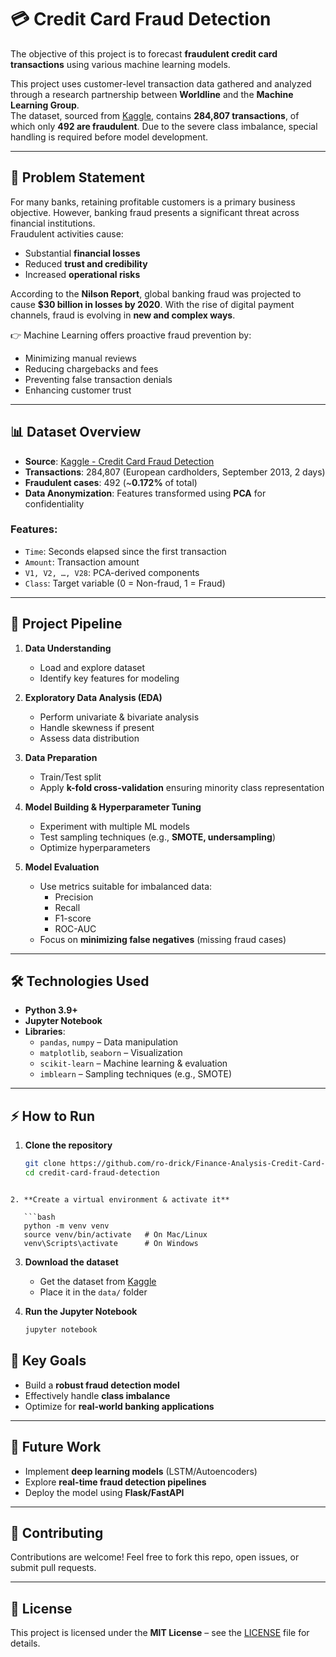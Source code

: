 
# 💳 Credit Card Fraud Detection

The objective of this project is to forecast **fraudulent credit card transactions** using various machine learning models.

This project uses customer-level transaction data gathered and analyzed through a research partnership between **Worldline** and the **Machine Learning Group**.  
The dataset, sourced from [Kaggle](https://www.kaggle.com/mlg-ulb/creditcardfraud), contains **284,807 transactions**, of which only **492 are fraudulent**. Due to the severe class imbalance, special handling is required before model development.

---

## 📌 Problem Statement

For many banks, retaining profitable customers is a primary business objective. However, banking fraud presents a significant threat across financial institutions.  
Fraudulent activities cause:

- Substantial **financial losses**  
- Reduced **trust and credibility**  
- Increased **operational risks**

According to the **Nilson Report**, global banking fraud was projected to cause **$30 billion in losses by 2020**. With the rise of digital payment channels, fraud is evolving in **new and complex ways**.

👉 Machine Learning offers proactive fraud prevention by:  
- Minimizing manual reviews  
- Reducing chargebacks and fees  
- Preventing false transaction denials  
- Enhancing customer trust  

---

## 📊 Dataset Overview

- **Source**: [Kaggle - Credit Card Fraud Detection](https://www.kaggle.com/mlg-ulb/creditcardfraud)  
- **Transactions**: 284,807 (European cardholders, September 2013, 2 days)  
- **Fraudulent cases**: 492 (~**0.172%** of total)  
- **Data Anonymization**: Features transformed using **PCA** for confidentiality  

### Features:
- `Time`: Seconds elapsed since the first transaction  
- `Amount`: Transaction amount  
- `V1, V2, …, V28`: PCA-derived components  
- `Class`: Target variable (0 = Non-fraud, 1 = Fraud)  

---

## 🔄 Project Pipeline

1. **Data Understanding**  
   - Load and explore dataset  
   - Identify key features for modeling  

2. **Exploratory Data Analysis (EDA)**  
   - Perform univariate & bivariate analysis  
   - Handle skewness if present  
   - Assess data distribution  

3. **Data Preparation**  
   - Train/Test split  
   - Apply **k-fold cross-validation** ensuring minority class representation  

4. **Model Building & Hyperparameter Tuning**  
   - Experiment with multiple ML models  
   - Test sampling techniques (e.g., **SMOTE, undersampling**)  
   - Optimize hyperparameters  

5. **Model Evaluation**  
   - Use metrics suitable for imbalanced data:  
     - Precision  
     - Recall  
     - F1-score  
     - ROC-AUC  
   - Focus on **minimizing false negatives** (missing fraud cases)  

---

## 🛠️ Technologies Used

- **Python 3.9+**  
- **Jupyter Notebook**  
- **Libraries**:  
  - `pandas`, `numpy` – Data manipulation  
  - `matplotlib`, `seaborn` – Visualization  
  - `scikit-learn` – Machine learning & evaluation  
  - `imblearn` – Sampling techniques (e.g., SMOTE)  

---

## ⚡ How to Run

1. **Clone the repository**  
   ```bash
   git clone https://github.com/ro-drick/Finance-Analysis-Credit-Card-Fraud.git
   cd credit-card-fraud-detection
```

2. **Create a virtual environment & activate it**

   ```bash
   python -m venv venv
   source venv/bin/activate   # On Mac/Linux
   venv\Scripts\activate      # On Windows
   ```

3. **Download the dataset**

   * Get the dataset from [Kaggle](https://www.kaggle.com/mlg-ulb/creditcardfraud)
   * Place it in the `data/` folder

4. **Run the Jupyter Notebook**

   ```bash
   jupyter notebook
   ```

## 🚀 Key Goals

* Build a **robust fraud detection model**
* Effectively handle **class imbalance**
* Optimize for **real-world banking applications**

---

## 📌 Future Work

* Implement **deep learning models** (LSTM/Autoencoders)
* Explore **real-time fraud detection pipelines**
* Deploy the model using **Flask/FastAPI**

---

## 🤝 Contributing

Contributions are welcome! Feel free to fork this repo, open issues, or submit pull requests.

---

## 📜 License

This project is licensed under the **MIT License** – see the [LICENSE](LICENSE) file for details.


